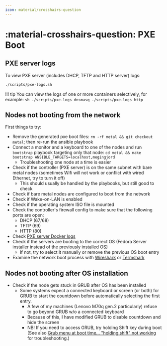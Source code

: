 ```yaml
---
icon: material/crosshairs-question
---
```


# :material-crosshairs-question: PXE Boot

## PXE server logs

To view PXE server (includes DHCP, TFTP and HTTP server) logs:

```sh
./scripts/pxe-logs.sh
```

!!! tip
    You can view the logs of one or more containers selectively, for example:
    ```sh
    ./scripts/pxe-logs dnsmasq
    ./scripts/pxe-logs http
    ```

## Nodes not booting from the network

First things to try:

- Remove the generated pxe boot files: `rm -rf metal && git checkout metal`; then re-run the ansible playbook
- Connect a monitor and a keyboard to one of the nodes and run `bootstrap` playbook targeting only that node: `cd metal && make bootstrap ANSIBLE_TARGETS=localhost,megingjord`
    - Troubleshooting one node at a time is easier
- Check if the controller (PXE server) is on the same subnet with bare metal nodes (sometimes Wifi will not work or conflict with wired Ethernet, try to turn it off)
    - This should usually be handled by the playbooks, but still good to check
- Check if bare metal nodes are configured to boot from the network
- Check if Wake-on-LAN is enabled
- Check if the operating system ISO file is mounted
- Check the controller's firewall config to make sure that the following ports are open:
    - DHCP (67/68)
    - TFTP (69)
    - HTTP (80)
- Check [PXE server Docker logs](#pxe-server-logs)
- Check if the servers are booting to the correct OS (Fedora Server installer instead of the previously installed OS)
    - If not, try to select it manually or remove the previous OS boot entry
- Examine the network boot process with [Wireshark](https://www.wireshark.org) or [Termshark](https://termshark.io)

## Nodes not booting after OS installation

- Check if the node gets stuck in GRUB after OS has been installed
    - Some systems expect a connected keyboard or screen (or both) for GRUB to start the countdown before automatically selecting the first entry. 
        - A few of my machines (Lenovo M70q gen.2 particularly) refuse to go beyond GRUB w/o a connected keyboard
        - Because of this, I have modified GRUB to disable countdown and hide the screen
        - NB! If you need to access GRUB, try holding <key>Shift</key> key during boot (See also [Grub menu at boot time... "holding shift" not working](https://askubuntu.com/questions/668049/grub-menu-at-boot-time-holding-shift-not-working) for troubleshooting.)
